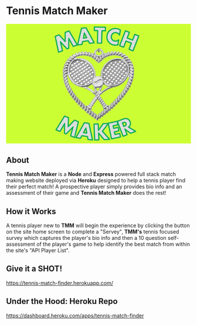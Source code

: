 # Tennis Match Maker

![](app/public/images/logo.png)

## About

**Tennis Match Maker** is a **Node** and **Express** powered full stack match making website deployed via **Heroku** designed to help a tennis player find their perfect match!  A prospective player simply provides bio info and an assessment of their game and **Tennis Match Maker** does the rest!

## How it Works
 
A tennis player new to **TMM** will begin the experience by clicking the button on the site home screen to complete a "Servey", **TMM's** tennis focused survey which captures the player's bio info and then a 10 question self-assessment of the player's game to help identify the best match from within the site's "API Player List". 

## Give it a SHOT!

https://tennis-match-finder.herokuapp.com/

## Under the Hood: Heroku Repo

https://dashboard.heroku.com/apps/tennis-match-finder


